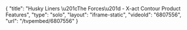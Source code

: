 {
    "title": "Husky Liners \u201cThe Forces\u201d - X-act Contour Product Features",
    "type": "solo",
    "layout": "iframe-static",
    "videoId": "6807556",
    "url": "\/tvpembed\/6807556"
}